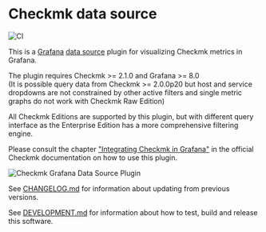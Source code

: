 # Checkmk data source

![CI](https://github.com/Checkmk/grafana-checkmk-datasource/actions/workflows/ci.yml/badge.svg)

This is a [Grafana][1] [data source][2] plugin for visualizing Checkmk metrics
in Grafana.

The plugin requires Checkmk >= 2.1.0 and Grafana >= 8.0  
(It is possible query data from Checkmk >= 2.0.0p20 but host and service
dropdowns are not constrained by other active filters and single metric graphs
do not work with Checkmk Raw Edition)

All Checkmk Editions are supported by this plugin, but with different query
interface as the Enterprise Edition has a more comprehensive filtering engine.

Please consult the chapter ["Integrating Checkmk in Grafana"][3] in the
official Checkmk documentation on how to use this plugin.

![Checkmk Grafana Data Source Plugin](https://github.com/checkmk/grafana-checkmk-datasource/raw/ebf24142922ccce5cc5649aa4809d1c19d55958f/grafana-checkmk-datasource.png)

See [CHANGELOG.md][4] for information about updating from previous
versions.

See [DEVELOPMENT.md][5] for information about how to test, build and
release this software.

[1]: https://grafana.com/grafana/
[2]: https://grafana.com/docs/grafana/latest/datasources/
[3]: https://docs.checkmk.com/latest/en/grafana.html
[4]: https://github.com/checkmk/grafana-checkmk-datasource/blob/main/CHANGELOG.md
[5]: https://github.com/checkmk/grafana-checkmk-datasource/blob/main/DEVELOPMENT.md
